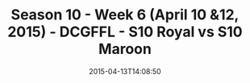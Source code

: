 ---
title: Season 10 - Week 6 (April 10 &12, 2015) - DCGFFL - S10 Royal vs S10 Maroon
teams-score:
- team: _teams/s10-royal.md
  score:
- team: _teams/s10-maroon.md
  score: 6
mvp: Jason C. (Royal), Josh S. (Maroon)
game-ball: N/A
sportsperson: ''
season: 10
week: 6
date: '2015-04-13T14:08:50'
pageid: season-10-week-six-4439-vs-4431
---
